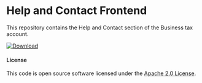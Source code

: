 
# Help and Contact Frontend

This repository contains the Help and Contact section of the Business tax account.

 [ ![Download](https://api.bintray.com/packages/hmrc/releases/help-and-contact-frontend/images/download.svg) ](https://bintray.com/hmrc/releases/help-and-contact-frontend/_latestVersion)

#### License


This code is open source software licensed under the [Apache 2.0 License]("http://www.apache.org/licenses/LICENSE-2.0.html").
